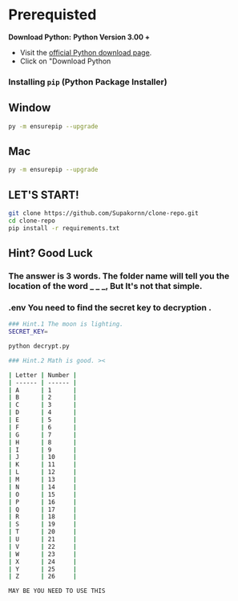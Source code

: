 # Prerequisted

**Download Python:**
**Python Version 3.00 +**

- Visit the [official Python download page](https://www.python.org/downloads/).
- Click on "Download Python

### Installing `pip` (Python Package Installer)

## Window
```bash
py -m ensurepip --upgrade
```

## Mac
```bash
py -m ensurepip --upgrade
```

## LET'S START!

```bash
git clone https://github.com/Supakornn/clone-repo.git
cd clone-repo
pip install -r requirements.txt
```

## Hint? Good Luck

### The answer is 3 words. The folder name will tell you the location of the word \_ \_ \_, But It's not that simple.

### .env You need to find the secret key to decryption .

```bash
### Hint.1 The moon is lighting.
SECRET_KEY=
```

```bash
python decrypt.py
```

```bash
### Hint.2 Math is good. ><

| Letter | Number |
| ------ | ------ |
| A      | 1      |
| B      | 2      |
| C      | 3      |
| D      | 4      |
| E      | 5      |
| F      | 6      |
| G      | 7      |
| H      | 8      |
| I      | 9      |
| J      | 10     |
| K      | 11     |
| L      | 12     |
| M      | 13     |
| N      | 14     |
| O      | 15     |
| P      | 16     |
| Q      | 17     |
| R      | 18     |
| S      | 19     |
| T      | 20     |
| U      | 21     |
| V      | 22     |
| W      | 23     |
| X      | 24     |
| Y      | 25     |
| Z      | 26     |

MAY BE YOU NEED TO USE THIS
```
